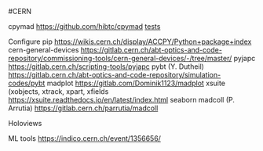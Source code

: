 #CERN 

cpymad https://github.com/hibtc/cpymad [tests](https://github.com/MethodicalAcceleratorDesign/MAD-X/tree/master/tests)

Configure pip https://wikis.cern.ch/display/ACCPY/Python+package+index 
cern-general-devices https://gitlab.cern.ch/abt-optics-and-code-repository/commissioning-tools/cern-general-devices/-/tree/master/ 
pyjapc https://gitlab.cern.ch/scripting-tools/pyjapc 
pybt (Y. Dutheil) https://gitlab.cern.ch/abt-optics-and-code-repository/simulation-codes/pybt 
madplot https://gitlab.com/Dominik1123/madplot 
xsuite (xobjects, xtrack, xpart, xfields https://xsuite.readthedocs.io/en/latest/index.html 
seaborn
madcoll (P. Arrutia) https://gitlab.cern.ch/parrutia/madcoll 

Holoviews



ML tools https://indico.cern.ch/event/1356656/